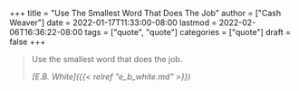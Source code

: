 +++
title = "Use The Smallest Word That Does The Job"
author = ["Cash Weaver"]
date = 2022-01-17T11:33:00-08:00
lastmod = 2022-02-06T16:36:22-08:00
tags = ["quote", "quote"]
categories = ["quote"]
draft = false
+++

> Use the smallest word that does the job.
>
> _[E.B. White]({{< relref "e_b_white.md" >}})_

